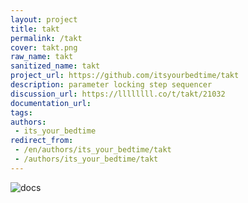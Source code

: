 ```yaml
---
layout: project
title: takt
permalink: /takt
cover: takt.png
raw_name: takt
sanitized_name: takt
project_url: https://github.com/itsyourbedtime/takt
description: parameter locking step sequencer
discussion_url: https://llllllll.co/t/takt/21032
documentation_url: 
tags:
authors:
 - its_your_bedtime
redirect_from:
 - /en/authors/its_your_bedtime/takt
 - /authors/its_your_bedtime/takt
---
```

![docs](https://raw.githubusercontent.com/itsyourbedtime/takt/HEAD/lib/doc.png)
